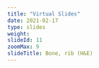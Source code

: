 ```yaml
---
title: "Virtual Slides"
date: 2021-02-17
type: slides
weight:
slideId: 11
zoomMax: 9
slideTitle: Bone, rib (H&E)
---
```

